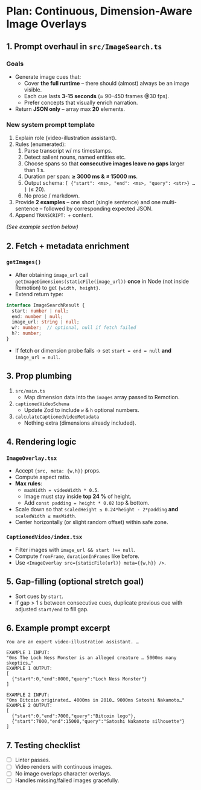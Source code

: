 # Plan: Continuous, Dimension-Aware Image Overlays

## 1. Prompt overhaul in `src/ImageSearch.ts`

### Goals
* Generate image cues that:
  * Cover **the full runtime** – there should (almost) always be an image visible.
  * Each cue lasts **3-15 seconds** (≈ 90–450 frames @30 fps).
  * Prefer concepts that visually enrich narration.
* Return **JSON only** – array max **20** elements.

### New system prompt template
1. Explain role (video-illustration assistant).
2. Rules (enumerated):
   1. Parse transcript w/ ms timestamps.
   2. Detect salient nouns, named entities etc.
   3. Choose spans so that **consecutive images leave no gaps** larger than 1 s.
   4. Duration per span: **≥ 3000 ms & ≤ 15000 ms**.
   5. Output schema: `[ {"start": <ms>, "end": <ms>, "query": <str>} … ]` (≤ 20).
   6. No prose / markdown.
3. Provide **2 examples** – one short (single sentence) and one multi-sentence – followed by corresponding expected JSON.
4. Append `TRANSCRIPT:` + content.

*(See example section below)*

## 2. Fetch + metadata enrichment

### `getImages()`
* After obtaining `image_url` call `getImageDimensions(staticFile(image_url))` **once** in Node (not inside Remotion) to get `{width, height}`.
* Extend return type:
```ts
interface ImageSearchResult {
  start: number | null;
  end: number | null;
  image_url: string | null;
  w?: number;  // optional, null if fetch failed
  h?: number;
}
```
* If fetch or dimension probe fails → set `start = end = null` **and** `image_url = null`.

## 3. Prop plumbing

1. `src/main.ts`
   * Map dimension data into the `images` array passed to Remotion.
2. `captionedVideoSchema`
   * Update Zod to include `w` & `h` optional numbers.
3. `calculateCaptionedVideoMetadata`
   * Nothing extra (dimensions already included).

## 4. Rendering logic

### `ImageOverlay.tsx`
* Accept `{src, meta: {w,h}}` props.
* Compute aspect ratio.
* **Max rules**:
  * `maxWidth = videoWidth * 0.5`.
  * Image must stay inside **top 24 %** of height.
  * Add `const padding = height * 0.02` top & bottom.
* Scale down so that `scaledHeight ≤ 0.24*height - 2*padding` **and** `scaledWidth ≤ maxWidth`.
* Center horizontally (or slight random offset) within safe zone.

### `CaptionedVideo/index.tsx`
* Filter images with `image_url && start !== null`.
* Compute `fromFrame`, `durationInFrames` like before.
* Use `<ImageOverlay src={staticFile(url)} meta={{w,h}} />`.

## 5. Gap-filling (optional stretch goal)
* Sort cues by `start`.
* If gap > 1 s between consecutive cues, duplicate previous cue with adjusted `start/end` to fill gap.

## 6. Example prompt excerpt

```
You are an expert video-illustration assistant. …

EXAMPLE 1 INPUT:
"0ms The Loch Ness Monster is an alleged creature … 5000ms many skeptics…"
EXAMPLE 1 OUTPUT:
[
  {"start":0,"end":8000,"query":"Loch Ness Monster"}
]

EXAMPLE 2 INPUT:
"0ms Bitcoin originated… 4000ms in 2010… 9000ms Satoshi Nakamoto…"
EXAMPLE 2 OUTPUT:
[
  {"start":0,"end":7000,"query":"Bitcoin logo"},
  {"start":7000,"end":15000,"query":"Satoshi Nakamoto silhouette"}
]
```

## 7. Testing checklist
- [ ] Linter passes.
- [ ] Video renders with continuous images.
- [ ] No image overlaps character overlays.
- [ ] Handles missing/failed images gracefully.
